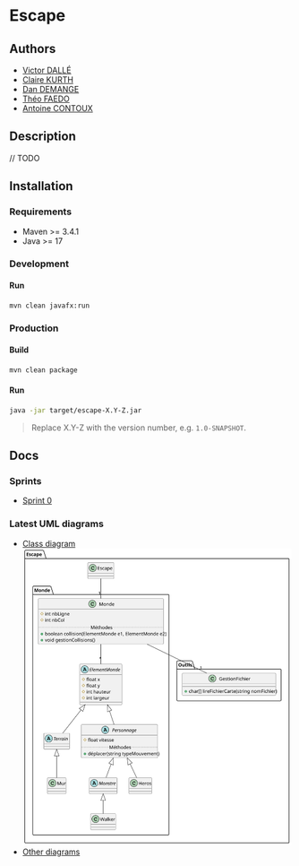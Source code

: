 # Escape
## Authors
* [Victor DALLÉ](https://github.com/victord54)
* [Claire KURTH](https://github.com/clairekth)
* [Dan DEMANGE](https://github.com/Hazvard)
* [Théo FAEDO](https://github.com/TheoFaedo)
* [Antoine CONTOUX](https://github.com/ActxLeToucan)

## Description
// TODO

## Installation
### Requirements
* Maven >= 3.4.1
* Java >= 17

### Development
#### Run
```bash
mvn clean javafx:run
```

### Production
#### Build
```bash
mvn clean package
```

#### Run
```bash
java -jar target/escape-X.Y-Z.jar
```
> Replace X.Y-Z with the version number, e.g. `1.0-SNAPSHOT`.

## Docs
### Sprints
* [Sprint 0](docs/sprints/0)

### Latest UML diagrams
* [Class diagram](./docs/sprints/0/uml/class-diagram.svg)\
![Class diagram](./docs/sprints/0/uml/class-diagram.svg)
* [Other diagrams](./docs/sprints/0/uml)
